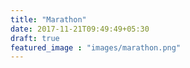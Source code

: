 ```yaml
---
title: "Marathon"
date: 2017-11-21T09:49:49+05:30
draft: true
featured_image : "images/marathon.png"
---
```


